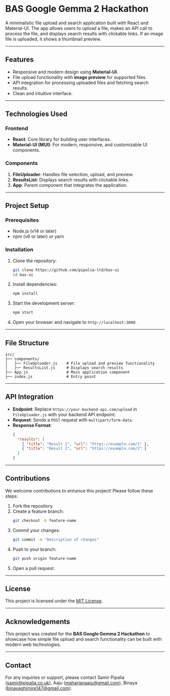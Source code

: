 
# BAS Google Gemma 2 Hackathon

A minimalistic file upload and search application built with React and Material-UI. The app allows users to upload a file, makes an API call to process the file, and displays search results with clickable links. If an image file is uploaded, it shows a thumbnail preview.

---

## Features

- Responsive and modern design using **Material-UI**.
- File upload functionality with **image preview** for supported files.
- API integration for processing uploaded files and fetching search results.
- Clean and intuitive interface.

---

## Technologies Used

### Frontend
- **React**: Core library for building user interfaces.
- **Material-UI (MUI)**: For modern, responsive, and customizable UI components.

### Components
1. **FileUploader**: Handles file selection, upload, and preview.
2. **ResultsList**: Displays search results with clickable links.
3. **App**: Parent component that integrates the application.

---

## Project Setup

### Prerequisites
- Node.js (v14 or later)
- npm (v6 or later) or yarn

### Installation

1. Clone the repository:
   ```bash
   git clone https://github.com/pipalia-ltd/bas-ui
   cd bas-ui
   ```

2. Install dependencies:
   ```bash
   npm install
   ```

3. Start the development server:
   ```bash
   npm start
   ```

4. Open your browser and navigate to `http://localhost:3000`.

---

## File Structure

```
src/
├── components/
│   ├── FileUploader.js    # File upload and preview functionality
│   ├── ResultsList.js     # Displays search results
├── App.js                 # Main application component
├── index.js               # Entry point
```

---

## API Integration

- **Endpoint**: Replace `https://your-backend-api.com/upload` in `FileUploader.js` with your backend API endpoint.
- **Request**: Sends a `POST` request with `multipart/form-data`.
- **Response Format**: 
   ```json
   {
     "results": [
       { "title": "Result 1", "url": "https://example.com/1" },
       { "title": "Result 2", "url": "https://example.com/2" }
     ]
   }
   ```

---

## Contributions

We welcome contributions to enhance this project! Please follow these steps:

1. Fork the repository.
2. Create a feature branch:
   ```bash
   git checkout -b feature-name
   ```
3. Commit your changes:
   ```bash
   git commit -m "Description of changes"
   ```
4. Push to your branch:
   ```bash
   git push origin feature-name
   ```
5. Open a pull request.

---

## License

This project is licensed under the [MIT License](LICENSE).

---

## Acknowledgements

This project was created for the **BAS Google Gemma 2 Hackathon** to showcase how simple file upload and search functionality can be built with modern web technologies.

---

## Contact

For any inquiries or support, please contact Samir Pipalia (samir@pipalia.co.uk), Aaju (maharjanaaju@gmail.com), Binaya (binayaghimire147@gmail.com).
